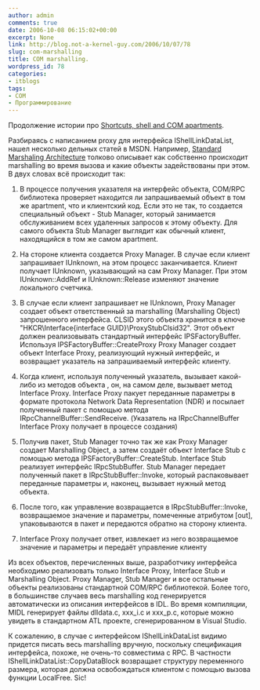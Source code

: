 ```yaml
---
author: admin
comments: true
date: 2006-10-08 06:15:02+00:00
excerpt: None
link: http://blog.not-a-kernel-guy.com/2006/10/07/78
slug: com-marshalling
title: COM marshalling.
wordpress_id: 78
categories:
- itblogs
tags:
- COM
- Программирование
---
```


Продолжение истории про [Shortcuts, shell and COM apartments](http://blog.not-a-kernel-guy.com/2006/10/04/76).

Разбираясь с написанием proxy для интерфейса IShellLinkDataList, нашел несколько дельных статей в MSDN. Например, [Standard Marshaling Architecture](http://msdn.microsoft.com/library/default.asp?url=/library/en-us/dnesscom/html/chapter5apartments.asp) толково описывает как собственно происходит marshalling во время вызова и какие объекты задействованы при этом. В двух словах всё происходит так:

<!-- more -->


	
  1. В процессе получения указателя на интерфейс объекта, COM/RPC библиотека проверяет находится ли запрашиваемый объект в том же apartment, что и клиентский код. Если это не так, то создается специальный объект - Stub Manager, который занимается обслуживанием всех удаленных запросов к этому объекту. Для самого объекта Stub Manager выглядит как обычный клиент, находящийся в том же самом apartment.

	
  2. На стороне клиента создается Proxy Manager. В случае если клиент запрашивает IUnknown, на этом процесс заканчивается. Клиент получает IUnknown, указывающий на сам Proxy Manager. При этом IUnknown::AddRef и IUnknown::Release изменяют значение локального счетчика.

	
  3. В случае если клиент запрашивает не IUnknown, Proxy Manager создает объект ответственный за marshalling (Marshalling Object) запрошенного интерфейса. CLSID этого объекта хранится в ключе "HKCR\Interface\{interface GUID}\ProxyStubClsid32". Этот объект должен реализовывать стандартный интерфейс IPSFactoryBuffer. Используя IPSFactoryBuffer::CreateProxy Proxy Manager создает объект Interface Proxy, реализующий нужный интерфейс, и возвращает указатель на запрашиваемый интерфейс клиенту.

	
  4. Когда клиент, используя полученный указатель, вызывает какой-либо из методов объекта , он, на самом деле, вызывает метод Interface Proxy. Interface Proxy пакует переданные параметры в формате протокола Network Data Representation (NDR) и посылает полученный пакет с помощью метода IRpcChannelBuffer::SendReceive. (Указатель на IRpcChannelBuffer Interface Proxy получает в процессе создания)

	
  5. Получив пакет, Stub Manager точно так же как Proxy Manager создает Marshalling Object, а затем создаёт объект Interface Stub с помощью метода IPSFactoryBuffer::CreateStub. Interface Stub реализует интерфейс IRpcStubBuffer. Stub Manager передает полученный пакет в IRpcStubBuffer::Invoke, который распаковывает переданные параметры и, наконец, вызывает нужный метод объекта.

	
  6. После того, как управление возвращается в IRpcStubBuffer::Invoke, возвращаемое значение и параметры, помеченные атрибутом [out], упаковываются в пакет и передаются обратно на сторону клиента.

	
  7. Interface Proxy получает ответ, извлекает из него возвращаемое значение и параметры и передаёт управление клиенту



Из всех объектов, перечисленных выше, разработчику интерфейса необходимо реализовать только Interface Proxy, Interface Stub и Marshalling Object. Proxy Manager, Stub Manager и все остальные объекты реализованы стандартной COM/RPC библиотекой. Более того, в большинстве случаев весь marshalling код генерируется автоматически из описания интерфейсов в IDL. Во время компиляции, MIDL генерирует файлы dlldata.c, xxx_i.c и xxx_p.c, которые можно увидеть в стандартном ATL проекте, сгенерированном в Visual Studio.

К сожалению, в случае с интерфейсом IShellLinkDataList видимо придется писать весь marshalling вручную, поскольку спецификация интерфейса, похоже, не очень-то совместима с RPC. В частности IShellLinkDataList::CopyDataBlock возвращает структуру переменного размера, которая должна освобождаться клиентом с помощью вызова функции LocalFree. Sic!
